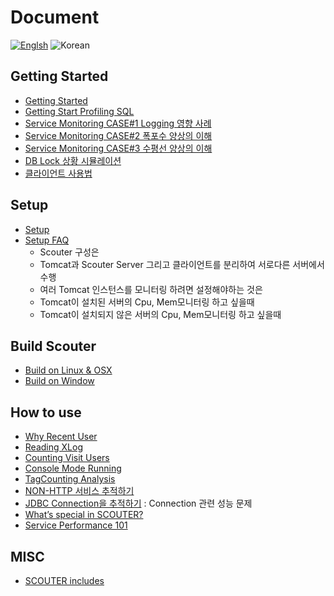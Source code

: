 # Document
[![Englsh](https://img.shields.io/badge/language-English-red.svg)](index.md) ![Korean](https://img.shields.io/badge/language-Korean-blue.svg)

## Getting Started
- [Getting Started](./main/Getting-Started_kr.md)
- [Getting Start Profiling SQL](./main/Getting-Start-Profile-SQL_kr.md)
- [Service Monitoring CASE#1 Logging 영향 사례](./use-case/XLog-Case1_kr.md)
- [Service Monitoring CASE#2 폭포수 양상의 이해](./use-case/XLog-Case2_kr.md)
- [Service Monitoring CASE#3 수평선 양상의 이해](./use-case/XLog-Case3_kr.md)
- [DB Lock 상황 시뮬레이션](./use-case/Simulate-DB-Lock.md) 
- [클라이언트 사용법](./client/How-To-Use-Client.md)  

## Setup
- [Setup](./Setup)
- [Setup FAQ](./Setup-FAQ)
  * Scouter 구성은 
  * Tomcat과 Scouter Server 그리고 클라이언트를 분리하여 서로다른 서버에서 수행
  * 여러 Tomcat 인스턴스를 모니터링 하려면 설정해야하는 것은
  * Tomcat이 설치된 서버의 Cpu, Mem모니터링 하고 싶을때
  * Tomcat이 설치되지 않은 서버의 Cpu, Mem모니터링 하고 싶을때

## Build Scouter
- [Build on Linux & OSX](./Build-Scouter)
- [Build on Window](./Build-Scouter-Window)

## How to use
- [Why Recent User](./Why-Recent-User)
- [Reading XLog](./Reading-XLog) 
- [Counting Visit Users](./Counting-Visit-Users)
- [Console Mode Running](./Console-Mode-Running)
- [TagCounting Analysis](./TagCounting-Analysis)
- [NON-HTTP 서비스 추적하기](./NON-HTTP-Service-Trace) 
- [JDBC Connection을 추적하기](./JDBC-Connection-Trace) : Connection 관련 성능 문제 
- [What’s special in SCOUTER?](./What-special-in-SCOUTER)
- [Service Performance 101](./Service-Performance-101)

## MISC
- [SCOUTER includes](./SCOUTER-includes)
